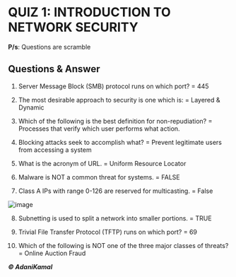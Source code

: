 # QUIZ 1: INTRODUCTION TO NETWORK SECURITY
**P/s**: Questions are scramble

## Questions & Answer

1.	Server Message Block (SMB) protocol runs on which port? = 445

2.	The most desirable approach to security is one which is: = Layered & Dynamic

3.	Which of the following is the best definition for non-repudiation? = Processes that verify which user performs what action.

4.	Blocking attacks seek to accomplish what? = Prevent legitimate users from accessing a system

5.	What is the acronym of URL. = Uniform Resource Locator

6.	Malware is NOT a common threat for systems. = FALSE

7.	Class A IPs with range 0-126 are reserved for multicasting. = False

![image](https://user-images.githubusercontent.com/44063862/81874753-26260f80-95b1-11ea-9da5-1bf8917b436d.png)

8. Subnetting is used to split a network into smaller portions. = TRUE

9. Trivial File Transfer Protocol (TFTP) runs on which port? = 69

10.	Which of the following is NOT one of the three major classes of threats? = Online Auction Fraud

**_© AdaniKamal_**
